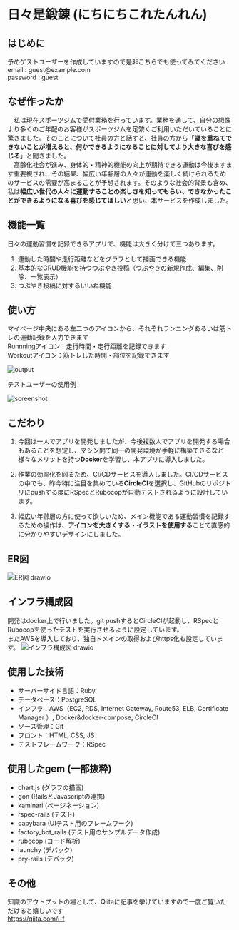 # 日々是鍛錬 (にちにちこれたんれん)

## はじめに
予めゲストユーザーを作成していますので是非こちらでも使ってみてください  
email : guest@example<span>.com</span>  
password : guest  

## なぜ作ったか  
　私は現在スポーツジムで受付業務を行っています。業務を通して、自分の想像より多くのご年配のお客様がスポーツジムを足繁くご利用いただいていることに驚きました。そのことについて社員の方と話すと、社員の方から「**歳を重ねてできないことが増えると、何かできるようになることに対してより大きな喜びを感じる**」と聞きました。  
　高齢化社会が進み、身体的・精神的機能の向上が期待できる運動は今後ますます重要視され、その結果、幅広い年齢層の人々が運動を楽しく続けられるためのサービスの需要が高まることが予想されます。そのような社会的背景も含め、私は**幅広い世代の人々に運動することの楽しさを知ってもらい、できなかったことができるようになる喜びを感じてほしい**と思い、本サービスを作成しました。  


## 機能一覧
日々の運動習慣を記録できるアプリで、機能は大きく分けて三つあります。

1. 運動した時間や走行距離などをグラフとして描画できる機能
2. 基本的なCRUD機能を持つつぶやき投稿（つぶやきの新規作成、編集、削除、一覧表示）
3. つぶやき投稿に対するいいね機能


## 使い方
マイページ中央にある左二つのアイコンから、それぞれランニングあるいは筋トレの運動記録を入力できます  
Runnningアイコン：走行時間・走行距離を記録できます  
Workoutアイコン：筋トレした時間・部位を記録できます  

![output](https://user-images.githubusercontent.com/81734783/144445451-70356536-4b62-4fd3-9a46-c0da29cc527b.gif)  

テストユーザーの使用例  

![screenshot](https://user-images.githubusercontent.com/81734783/144441499-e1157da7-cc10-4243-8dff-85cab62dfe66.png)  


## こだわり
1. 今回は一人でアプリを開発しましたが、今後複数人でアプリを開発する場合もあることを想定し、マシン間で同一の開発環境が手軽に構築できるなど様々なメリットを持つ**Docker**を学習し、本アプリに導入しました。

2. 作業の効率化を図るため、CI/CDサービスを導入しました。CI/CDサービスの中でも、昨今特に注目を集めている**CircleCI**を選択し、GitHubのリポジトリにpushする度にRSpecとRubocopが自動テストされるように設計しています。

3. 幅広い年齢層の方に使って欲しいため、メイン機能である運動習慣を記録するための操作は、**アイコンを大きくする・イラストを使用する**ことで直感的に分かりやすいデザインにしました。


## ER図
![ER図 drawio](https://user-images.githubusercontent.com/81734783/149464155-2211a531-6386-432f-867b-e2c2e2e129d3.png)

## インフラ構成図
開発はdocker上で行いました。git pushするとCircleCIが起動し、RSpecとRubocopを使ったテストを実行させるように設定しています。  
またAWSを導入しており、独自ドメインの取得およびhttps化も設定しています。
![インフラ構成図 drawio](https://user-images.githubusercontent.com/81734783/148368850-d7af9b5f-15a6-4dfe-a8a5-d8563f1e75a1.png)

  
## 使用した技術
* サーバーサイド言語：Ruby
* データベース：PostgreSQL
* インフラ：AWS（EC2, RDS, Internet Gateway, Route53, ELB, Certificate Manager ）, Docker&docker-compose, CircleCI
* ソース管理：Git
* フロント：HTML, CSS, JS
* テストフレームワーク：RSpec  


## 使用したgem (一部抜粋)
* chart.js (グラフの描画)
* gon (RailsとJavascriptの連携)
* kaminari (ページネーション)
* rspec-rails (テスト)
* capybara (UIテスト用のフレームワーク)
* factory_bot_rails (テスト用のサンプルデータ作成)
* rubocop (コード解析)
* launchy (デバック)
* pry-rails (デバック)  


## その他
知識のアウトプットの場として、Qiitaに記事を挙げていますので一度ご覧いただけると嬉しいです  
https://qiita.com/i-f
